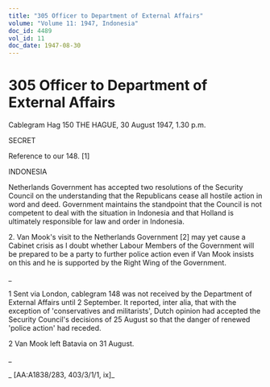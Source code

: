 ```yaml
---
title: "305 Officer to Department of External Affairs"
volume: "Volume 11: 1947, Indonesia"
doc_id: 4489
vol_id: 11
doc_date: 1947-08-30
---
```


# 305 Officer to Department of External Affairs

Cablegram Hag 150 THE HAGUE, 30 August 1947, 1.30 p.m.

SECRET

Reference to our 148. [1]

INDONESIA

Netherlands Government has accepted two resolutions of the Security Council on the understanding that the Republicans cease all hostile action in word and deed. Government maintains the standpoint that the Council is not competent to deal with the situation in Indonesia and that Holland is ultimately responsible for law and order in Indonesia.

2\. Van Mook's visit to the Netherlands Government [2] may yet cause a Cabinet crisis as I doubt whether Labour Members of the Government will be prepared to be a party to further police action even if Van Mook insists on this and he is supported by the Right Wing of the Government.

_

1 Sent via London, cablegram 148 was not received by the Department of External Affairs until 2 September. It reported, inter alia, that with the exception of 'conservatives and militarists', Dutch opinion had accepted the Security Council's decisions of 25 August so that the danger of renewed 'police action' had receded.

2 Van Mook left Batavia on 31 August.

_

_ [AA:A1838/283, 403/3/1/1, ix]_
